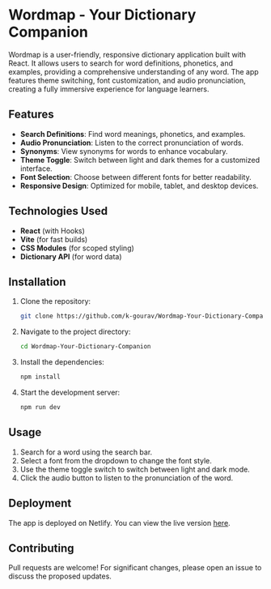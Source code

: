 # Wordmap - Your Dictionary Companion

Wordmap is a user-friendly, responsive dictionary application built with React. It allows users to search for word definitions, phonetics, and examples, providing a comprehensive understanding of any word. The app features theme switching, font customization, and audio pronunciation, creating a fully immersive experience for language learners.

## Features

- **Search Definitions**: Find word meanings, phonetics, and examples.
- **Audio Pronunciation**: Listen to the correct pronunciation of words.
- **Synonyms**: View synonyms for words to enhance vocabulary.
- **Theme Toggle**: Switch between light and dark themes for a customized interface.
- **Font Selection**: Choose between different fonts for better readability.
- **Responsive Design**: Optimized for mobile, tablet, and desktop devices.

## Technologies Used

- **React** (with Hooks)
- **Vite** (for fast builds)
- **CSS Modules** (for scoped styling)
- **Dictionary API** (for word data)

## Installation

1. Clone the repository:
    ```bash
    git clone https://github.com/k-gourav/Wordmap-Your-Dictionary-Companion.git
    ```
2. Navigate to the project directory:
    ```bash
    cd Wordmap-Your-Dictionary-Companion
    ```
3. Install the dependencies:
    ```bash
    npm install
    ```
4. Start the development server:
    ```bash
    npm run dev
    ```

## Usage

1. Search for a word using the search bar.
2. Select a font from the dropdown to change the font style.
3. Use the theme toggle switch to switch between light and dark mode.
4. Click the audio button to listen to the pronunciation of the word.

## Deployment

The app is deployed on Netlify. You can view the live version [here](https://wordmap.netlify.app).

## Contributing

Pull requests are welcome! For significant changes, please open an issue to discuss the proposed updates.

